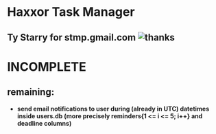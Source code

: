 # Haxxor Task Manager
## Ty Starry for stmp.gmail.com ![thanks](https://img.wattpad.com/76ac3646960f79f0953839da5ad50dcd3a22e197/68747470733a2f2f73332e616d617a6f6e6177732e636f6d2f776174747061642d6d656469612d736572766963652f53746f7279496d6167652f7343654b717242756675487049513d3d2d3534373535323236372e313531626465303062333734376533323436363234313936383636302e6a7067?s=fit&w=720&h=720)

# INCOMPLETE
## remaining:
- **send email notifications to user during (already in UTC) datetimes inside users.db (more precisely reminders{1 <= i <= 5; i++} and deadline columns)**
